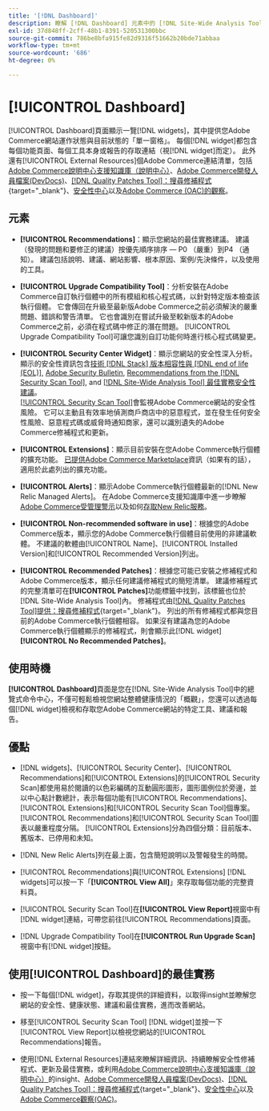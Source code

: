 ```yaml
---
title: '[!DNL Dashboard]'
description: 瞭解 [!DNL Dashboard] 元素中的 [!DNL Site-Wide Analysis Tool]標籤、使用時機、優點及最佳實務。
exl-id: 37d848ff-2cff-48b1-8391-520531300bbc
source-git-commit: 786be8bfa915fe82d9316f51662b20bde71abbaa
workflow-type: tm+mt
source-wordcount: '686'
ht-degree: 0%

---
```


# [!UICONTROL Dashboard]

[!UICONTROL Dashboard]頁面顯示一覽[!DNL widgets]，其中提供您Adobe Commerce網站運作狀態與目前狀態的「單一窗格」。 每個[!DNL widget]都包含每個功能頁面、每個工具本身或報告的存取連結（視[!DNL widget]而定）。
此外還有[!UICONTROL External Resources]個Adobe Commerce連結清單，包括[Adobe Commerce說明中心支援知識庫（說明中心）](https://experienceleague.adobe.com/docs/commerce-knowledge-base/kb/overview.html?lang=zh-Hant)、[Adobe Commerce開發人員檔案(DevDocs)](https://developer.adobe.com/commerce/docs/)、[[!DNL Quality Patches Tool]：搜尋修補程式](https://experienceleague.adobe.com/tools/commerce-quality-patches/index.html?lang=zh-Hant){target="_blank"}、[安全性中心](https://helpx.adobe.com/tw/security.html)以及[Adobe Commerce (OAC)的觀察](https://experienceleague.adobe.com/docs/commerce-operations/tools/observation-for-adobe-commerce/intro.html?lang=zh-Hant)。

## 元素

* **[!UICONTROL Recommendations]**：顯示您網站的最佳實務建議。 建議（發現的問題和要修正的建議）按優先順序排序 — P0 （嚴重）到P4 （通知）。
建議包括說明、建議、網站影響、根本原因、案例/先決條件，以及使用的工具。

* **[!UICONTROL Upgrade Compatibility Tool]**：分析安裝在Adobe Commerce自訂執行個體中的所有模組和核心程式碼，以針對特定版本檢查該執行個體。 它會傳回在升級至最新版Adobe Commerce之前必須解決的嚴重問題、錯誤和警告清單。 它也會識別在嘗試升級至較新版本的Adobe Commerce之前，必須在程式碼中修正的潛在問題。
[!UICONTROL Upgrade Compatibility Tool]可讓您識別自訂功能何時進行核心程式碼變更。

* **[!UICONTROL Security Center Widget]**：顯示您網站的安全性深入分析。
顯示的安全性資訊包含[技術 [!DNL Stack] 版本相容性與 [!DNL end of life (EOL)]](https://experienceleague.adobe.com/docs/commerce-operations/installation-guide/system-requirements.html?lang=zh-Hant), [Adobe Security Bulletin](https://helpx.adobe.com/tw/security/security-bulletin.html), [Recommendations from the [!DNL Security Scan Tool]](https://experienceleague.adobe.com/docs/commerce-admin/systems/security/security-scan.html?lang=zh-Hant), and [[!DNL Site-Wide Analysis Tool] 最佳實務安全性建議](https://experienceleague.adobe.com/docs/commerce-operations/tools/site-wide-analysis-tool/recommendations.html?lang=zh-Hant)。<br>
[[!UICONTROL Security Scan Tool]](https://experienceleague.adobe.com/docs/commerce-admin/systems/security/security-scan.html?lang=zh-Hant)會監視Adobe Commerce網站的安全性風險。 它可以主動且有效率地偵測商戶商店中的惡意程式，並在發生任何安全性風險、惡意程式碼或威脅時通知商家，還可以識別遺失的Adobe Commerce修補程式和更新。

* **[!UICONTROL Extensions]**：顯示目前安裝在您Adobe Commerce執行個體的擴充功能。 [已提供Adobe Commerce Marketplace](https://marketplace.magento.com/extensions.html)資訊（如果有的話），適用於此處列出的擴充功能。

* **[!UICONTROL Alerts]**：顯示Adobe Commerce執行個體最新的[!DNL New Relic Managed Alerts]。 在Adobe Commerce支援知識庫中進一步瞭解[Adobe Commerce受管理警示](https://experienceleague.adobe.com/docs/commerce-knowledge-base/kb/support-tools/managed-alerts/managed-alerts-for-magento-commerce.html?lang=zh-Hant)以及如何[存取New Relic服務](https://experienceleague.adobe.com/docs/commerce-knowledge-base/kb/faq/access-new-relic-services.html?lang=zh-Hant)。

* **[!UICONTROL Non-recommended software in use]**：根據您的Adobe Commerce版本，顯示您的Adobe Commerce執行個體目前使用的非建議軟體。 不建議的軟體由[!UICONTROL Name]、[!UICONTROL Installed Version]和[!UICONTROL Recommended Version]列出。

* **[!UICONTROL Recommended Patches]**：根據您可能已安裝之修補程式和Adobe Commerce版本，顯示任何建議修補程式的簡短清單。 建議修補程式的完整清單可在&#x200B;**[!UICONTROL Patches]**&#x200B;功能標籤中找到，該標籤也位於[!DNL Site-Wide Analysis Tool]內。 修補程式由[[!DNL Quality Patches Tool]提供：搜尋修補程式](https://experienceleague.adobe.com/tools/commerce-quality-patches/index.html?lang=zh-Hant){target="_blank"}。 列出的所有修補程式都與您目前的Adobe Commerce執行個體相容。
如果沒有建議為您的Adobe Commerce執行個體顯示的修補程式，則會顯示此[!DNL widget] **[!UICONTROL No Recommended Patches]**。

## 使用時機

**[!UICONTROL Dashboard]**&#x200B;頁面是您在[!DNL Site-Wide Analysis Tool]中的總覽式命令中心，不僅可輕鬆檢視您網站整體健康情況的「概觀」，您還可以透過每個[!DNL widget]檢視和存取您Adobe Commerce網站的特定工具、建議和報告。

## 優點

* [!DNL widgets]、[!UICONTROL Security Center]、[!UICONTROL Recommendations]和[!UICONTROL Extensions]的[!UICONTROL Security Scan]都使用易於閱讀的以色彩編碼的互動圓形圖形，圖形圖例位於旁邊，並以中心點計數總計，表示每個功能有[!UICONTROL Recommendations]、[!UICONTROL Extensions]和[!UICONTROL Security Scan Tool]個專案。 [!UICONTROL Recommendations]和[!UICONTROL Security Scan Tool]圖表以嚴重程度分隔。 [!UICONTROL Extensions]分為四個分類：目前版本、舊版本、已停用和未知。

* [!DNL New Relic Alerts]列在最上面，包含簡短說明以及警報發生的時間。

* [!UICONTROL Recommendations]與[!UICONTROL Extensions] [!DNL widgets]可以按一下「**[!UICONTROL View All]**」來存取每個功能的完整資料頁。

* [!UICONTROL Security Scan Tool]在&#x200B;**[!UICONTROL View Report]**&#x200B;視窗中有[!DNL widget]連結，可帶您前往[!UICONTROL Recommendations]頁面。

* [!DNL Upgrade Compatibility Tool]在&#x200B;**[!UICONTROL Run Upgrade Scan]**&#x200B;視窗中有[!DNL widget]按鈕。

## 使用[!UICONTROL Dashboard]的最佳實務

* 按一下每個[!DNL widget]，存取其提供的詳細資料，以取得insight並瞭解您網站的安全性、健康狀態、建議和最佳實務，進而改善網站。

* 移至[!UICONTROL Security Scan Tool] [!DNL widget]並按一下[!UICONTROL View Report]以檢視您網站的[!UICONTROL Recommendations]報告。

* 使用[!DNL External Resources]連結來瞭解詳細資訊、持續瞭解安全性修補程式、更新及最佳實務，或利用[Adobe Commerce說明中心支援知識庫（說明中心）](https://experienceleague.adobe.com/docs/commerce-knowledge-base/kb/overview.html?lang=zh-Hant)的insight、[Adobe Commerce開發人員檔案(DevDocs)](https://developer.adobe.com/commerce/docs/)、[[!DNL Quality Patches Tool]：搜尋修補程式](https://experienceleague.adobe.com/tools/commerce-quality-patches/index.html?lang=zh-Hant){target="_blank"}、[安全性中心](https://helpx.adobe.com/tw/security.html)以及[Adobe Commerce觀察(OAC)](https://experienceleague.adobe.com/docs/commerce-operations/tools/observation-for-adobe-commerce/intro.html?lang=zh-Hant)。
